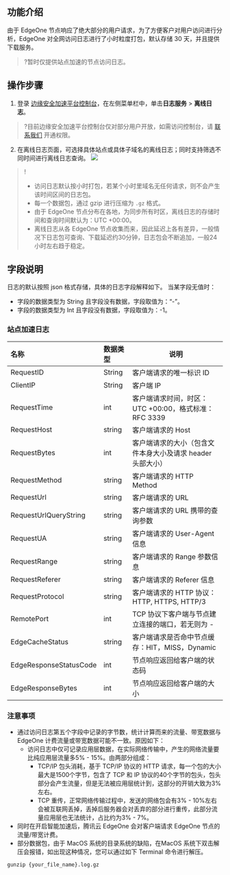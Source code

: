 ## 功能介绍
由于 EdgeOne 节点响应了绝大部分的用户请求，为了方便客户对用户访问进行分析，EdgeOne 对全网访问日志进行了小时粒度打包，默认存储 30 天，并且提供下载服务。

> ?暂时仅提供站点加速的节点访问日志。

## 操作步骤
1. 登录 [边缘安全加速平台控制台](https://console.cloud.tencent.com/edgeone)，在左侧菜单栏中，单击**日志服务** > **离线日志**。
>?目前边缘安全加速平台控制台仅对部分用户开放，如需访问控制台，请 [联系我们](https://cloud.tencent.com/online-service) 开通权限。
>
2. 在离线日志页面，可选择具体站点或具体子域名的离线日志；同时支持筛选不同时间进行离线日志查询。
![](https://qcloudimg.tencent-cloud.cn/raw/e345cdd5d66d514ed55a10df7fba5432.png)
> !
> - 访问日志默认按小时打包，若某个小时里域名无任何请求，则不会产生该时间区间的日志包。
> - 每一个数据包，通过 gzip 进行压缩为 `.gz` 格式。
> - 由于 EdgeOne 节点分布在各地，为同步所有时区，离线日志的存储时间和查询时间默认为：UTC +00:00。
> - 离线日志从各 EdgeOne 节点收集而来，因此延迟上各有差异，一般情况下日志包可查询、下载延迟约30分钟，日志包会不断追加，一般24小时左右趋于稳定。

## 字段说明
日志的默认按照 json 格式存储，具体的日志字段解释如下。
当某字段无值时：
- 字段的数据类型为 String 且字段没有数据，字段取值为：“-”。
- 字段的数据类型为 Int 且字段没有数据，字段取值为：-1。

### 站点加速日志

| 名称                   | 数据类型 | 说明                                                       |
| :--------------------- | :------- | ---------------------------------------------------------- |
| RequestID              | String   | 客户端请求的唯一标识 ID                                    |
| ClientIP               | String   | 客户端 IP                                                  |
| RequestTime            | int      | 客户端请求时间，时区：UTC +00:00，格式标准：RFC 3339       |
| RequestHost            | string   | 客户端请求的 Host                                          |
| RequestBytes           | int      | 客户端请求的大小（包含文件本身大小及请求 header 头部大小） |
| RequestMethod          | string   | 客户端请求的 HTTP Method                                   |
| RequestUrl             | string   | 客户端请求的 URL                                           |
| RequestUrlQueryString  | string   | 客户端请求的 URL 携带的查询参数                            |
| RequestUA              | string   | 客户端请求的 User-Agent 信息                               |
| RequestRange           | string   | 客户端请求的 Range 参数信息                                |
| RequestReferer         | string   | 客户端请求的 Referer 信息                                  |
| RequestProtocol        | string   | 客户端请求的 HTTP 协议：HTTP, HTTPS, HTTP/3                |
| RemotePort             | int      | TCP 协议下客户端与节点建立连接的端口，若无则为 -           |
| EdgeCacheStatus        | string   | 客户端请求是否命中节点缓存：HIT，MISS，Dynamic             |
| EdgeResponseStatusCode | int      | 节点响应返回给客户端的状态码                               |
| EdgeResponseBytes      | int      | 节点响应返回给客户端的大小                                 |

### 注意事项
- 通过访问日志第五个字段中记录的字节数，统计计算而来的流量、带宽数据与 EdgeOne 计费流量或带宽数据可能不一致。原因如下：
   - 访问日志中仅可记录应用层数据，在实际网络传输中，产生的网络流量要比纯应用层流量多5% - 15%。由两部分组成：
     - TCP/IP 包头消耗，基于 TCP/IP 协议的 HTTP 请求，每一个包的大小最大是1500个字节，包含了 TCP 和 IP 协议的40个字节的包头，包头部分会产生流量，但是无法被应用层统计到，这部分的开销大致为3%左右。
     - TCP 重传，正常网络传输过程中，发送的网络包会有3% - 10%左右会被互联网丢掉，丢掉后服务器会对丢弃的部分进行重传，此部分流量应用层也无法统计，占比约为3% - 7%。
- 同时在开启智能加速后，腾讯云 EdgeOne 会对客户端请求 EdgeOne 节点的流量/带宽计费。
- 部分数据包，由于 MacOS 系统的目录系统的缺陷，在MacOS 系统下双击解压会报错，如出现这种情况，您可以通过如下 Terminal 命令进行解压。
```js.
gunzip {your_file_name}.log.gz 
```
